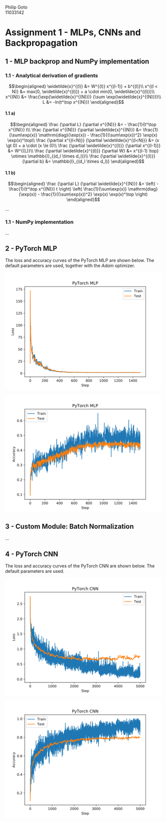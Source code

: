 Philip Goto  
11033142

# Assignment 1 - MLPs, CNNs and Backpropagation

## 1 - MLP backprop and NumPy implementation

### 1.1 - Analytical derivation of gradients

$$\begin{aligned}
\widetilde{x}^{(l)} &= W^{(l)} x^{(l-1)} + b^{(l)}\\
x^{(l < N)} &= max(0, \widetilde{x}^{(l)}) + a \cdot min(0, \widetilde{x}^{(l)})\\
x^{(N)} &= \frac{\exp(\widetilde{x}^{(N)})} {\sum \exp(\widetilde{x}^{(N)})}\\
L &= -ln(t^\top x^{(N)})
\end{aligned}$$

#### 1.1 a)

$$\begin{aligned}
\frac {\partial L} {\partial x^{(N)}} &= - \frac{1}{t^\top x^{(N)}} t\\
\frac {\partial x^{(N)}} {\partial \widetilde{x}^{(N)}} &= \frac{1}{\sum\exp(x)} \mathrm{diag}(\exp(x)) - \frac{1}{(\sum\exp(x))^2} \exp(x) \exp(x)^\top\\
\frac {\partial x^{(l<N)}} {\partial \widetilde{x}^{(l<N)}} &= (x \gt 0) + a \cdot (x \le 0)\\
\frac {\partial \widetilde{x}^{(l)}} {\partial x^{(l-1)}} &= W^{(L)}\\
\frac {\partial \widetilde{x}^{(l)}} {\partial W} &= x^{(l-1) \top} \otimes \mathbb{I}_{(d_l \times d_l)}\\
\frac {\partial \widetilde{x}^{(l)}} {\partial b} &= \mathbb{I}_{(d_l \times d_l)}
\end{aligned}$$


#### 1.1 b)

$$\begin{aligned}
\frac {\partial L} {\partial \widetilde{x}^{(N)}} &= \left( - \frac{1}{t^\top x^{(N)}} t \right) \left( \frac{1}{\sum\exp(x)} \mathrm{diag}(\exp(x)) - \frac{1}{(\sum\exp(x))^2} \exp(x) \exp(x)^\top \right)
\end{aligned}$$

...


### 1.1 - NumPy implementation

...


## 2 - PyTorch MLP

The loss and accuracy curves of the PyTorch MLP are shown below. The default parameters are used, together with the *Adam* optimizer.

![PyTorch MLP Loss](pytorch_mlp_loss.svg)

![PyTorch MLP Accuracy](pytorch_mlp_accuracy.svg)


## 3 - Custom Module: Batch Normalization

...


## 4 - PyTorch CNN

The loss and accuracy curves of the PyTorch CNN are shown below. The default parameters are used.

![PyTorch CNN Loss](pytorch_cnn_loss.svg)

![PyTorch CNN Accuracy](pytorch_cnn_accuracy.svg)



